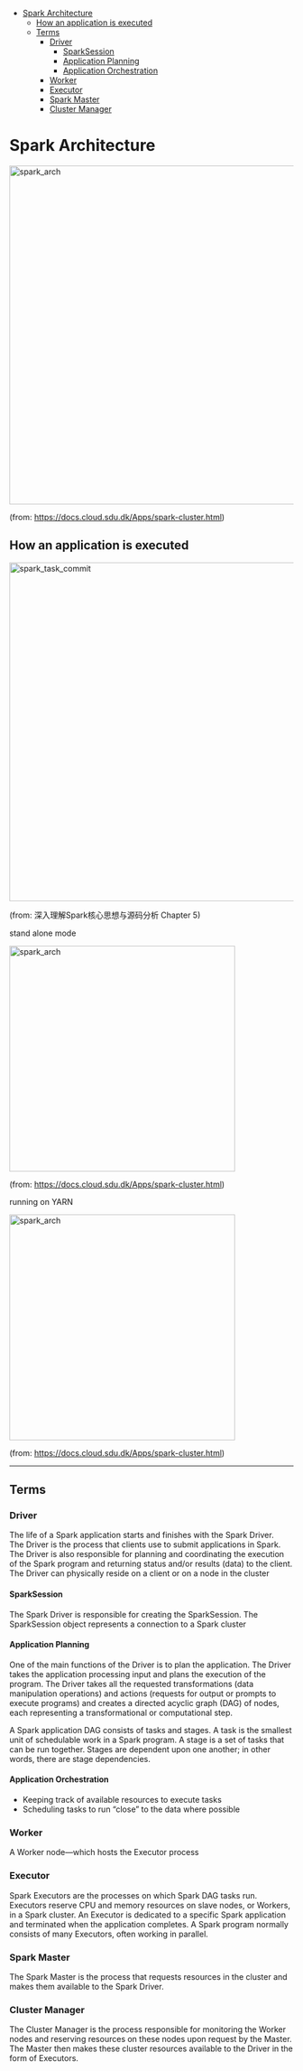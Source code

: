- [Spark Architecture](#spark-architecture)
  - [How an application is executed](#how-an-application-is-executed)
  - [Terms](#terms)
    - [Driver](#driver)
      - [SparkSession](#sparksession)
      - [Application Planning](#application-planning)
      - [Application Orchestration](#application-orchestration)
    - [Worker](#worker)
    - [Executor](#executor)
    - [Spark Master](#spark-master)
    - [Cluster Manager](#cluster-manager)

# Spark Architecture

<img src="https://user-images.githubusercontent.com/16873751/108144204-0bbc1d80-707e-11eb-8794-2b1cdadf3784.png" alt="spark_arch" width="600"/>   

(from: https://docs.cloud.sdu.dk/Apps/spark-cluster.html)
<br/>

## How an application is executed


<img src="https://user-images.githubusercontent.com/16873751/108236879-3baa0600-70fc-11eb-8fc0-0870fa38c613.png" alt="spark_task_commit" width="600"/> 

(from: 深入理解Spark核心思想与源码分析 Chapter 5)
<br/>

stand alone mode

<img src="https://user-images.githubusercontent.com/16873751/108144216-1971a300-707e-11eb-95af-25bc04015d74.png" alt="spark_arch" width="400"/> 

(from: https://docs.cloud.sdu.dk/Apps/spark-cluster.html)
<br/>


running on YARN

<img src="https://user-images.githubusercontent.com/16873751/108144309-3efeac80-707e-11eb-9b4f-bce5fd2d8cf9.png" alt="spark_arch" width="400"/> 

(from: https://docs.cloud.sdu.dk/Apps/spark-cluster.html)
<br/>

***
## Terms

### Driver
The life of a Spark application starts and finishes with the Spark Driver.    
The Driver is the process that clients use to submit applications in Spark.   
The Driver is also responsible for planning and coordinating the execution of the Spark program and returning status and/or results (data) to the client. The Driver can physically reside on a client or on a node in the cluster   

#### SparkSession 

The Spark Driver is responsible for creating the SparkSession. The SparkSession object represents a connection to a Spark cluster

#### Application Planning

One of the main functions of the Driver is to plan the application. The Driver takes the application processing input and plans the execution of the program. The Driver takes all the requested transformations (data manipulation operations) and actions (requests for output or prompts to execute programs) and creates a directed acyclic graph (DAG) of nodes, each representing a transformational or computational step.  

A Spark application DAG consists of tasks and stages. A task is the smallest unit of schedulable work in a Spark program. A stage is a set of tasks that can be run together. Stages are dependent upon one another; in other words, there are stage dependencies.

#### Application Orchestration

- Keeping track of available resources to execute tasks
- Scheduling tasks to run “close” to the data where possible

### Worker

A Worker node—which hosts the Executor process

### Executor

Spark Executors are the processes on which Spark DAG tasks run. Executors reserve CPU and memory resources on slave nodes, or Workers, in a Spark cluster. An Executor is dedicated to a specific Spark application and terminated when the application completes. A Spark program normally consists of many Executors, often working in parallel.  

### Spark Master 

The Spark Master is the process that requests resources in the cluster and makes them available to the Spark Driver.

### Cluster Manager 

The Cluster Manager is the process responsible for monitoring the Worker nodes and reserving resources on these nodes upon request by the Master. The Master then makes these cluster resources available to the Driver in the form of Executors.

